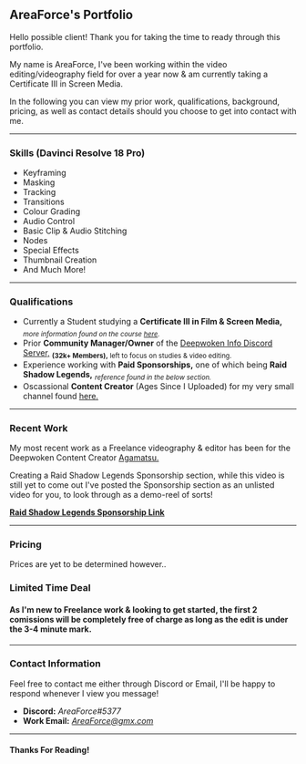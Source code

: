 ## AreaForce's Portfolio

Hello possible client! Thank you for taking the time to ready through this portfolio.

My name is AreaForce, I've been working within the video editing/videography field for over a year now & am currently taking a Certificate III in Screen Media.

In the following you can view my prior work, qualifications, background, pricing, as well as contact details should you choose to get into contact with me.

---

### Skills (Davinci Resolve 18 Pro)

- Keyframing
- Masking
- Tracking
- Transitions
- Colour Grading
- Audio Control
- Basic Clip & Audio Stitching
- Nodes
- Special Effects
- Thumbnail Creation
- And Much More!

---

### Qualifications

- Currently a Student studying a **Certificate III in Film & Screen Media,** <sub>*more information found on the course [here](https://tafeqld.edu.au/course/17/17799/certificate-iii-in-screen-and-media).*</sub>
- Prior **Community Manager/Owner** of the [Deepwoken Info Discord Server,](https://discord.gg/d4SCwUJbBj) <sub>**(32k+ Members),** left to focus on studies & video editing.</sub> 
- Experience working with **Paid Sponsorships,** one of which being **Raid Shadow Legends,** <sub>*reference found in the below section.*</sub>
- Oscassional **Content Creator** (Ages Since I Uploaded) for my very small channel found [here.](https://www.youtube.com/channel/UC-P4akm98mrYi8vIWQREG5Q?app=desktop)

---

### Recent Work

My most recent work as a Freelance videography & editor has been for the Deepwoken Content Creator [Agamatsu.]()

Creating a Raid Shadow Legends Sponsorship section, while this video is still yet to come out I've posted the Sponsorship section as an unlisted video for you, to look through as a demo-reel of sorts!

**[Raid Shadow Legends Sponsorship Link](https://youtu.be/0o9CoU3T35g)**

---

### Pricing

Prices are yet to be determined however..

### Limited Time Deal

#### As I'm new to Freelance work & looking to get started, the first 2 comissions will be completely free of charge as long as the edit is under the 3-4 minute mark.
  
---

### Contact Information

Feel free to contact me either through Discord or Email, I'll be happy to respond whenever I view you message!
- **Discord:** *AreaForce#5377*
- **Work Email:** *AreaForce@gmx.com*

---

#### Thanks For Reading!

